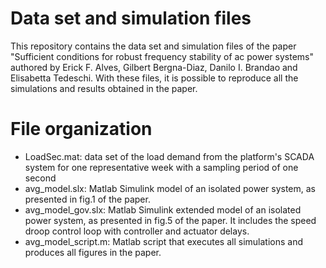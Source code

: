 # Data set and simulation files
This repository contains the data set and simulation files of the paper "Sufficient conditions for robust frequency stability of ac power systems" authored by Erick F. Alves, Gilbert Bergna-Diaz, Danilo I. Brandao and Elisabetta Tedeschi. With these files, it is possible to reproduce all the simulations and results obtained in the paper.

# File organization 
- LoadSec.mat: data set of the load demand from the platform's SCADA system for one representative week with a sampling period of one second
- avg_model.slx: Matlab Simulink model of an isolated power system, as presented in fig.1 of the paper.
- avg_model_gov.slx: Matlab Simulink extended model of an isolated power system, as presented in fig.5 of the paper. It includes the speed droop control loop with controller and actuator delays.
- avg_model_script.m: Matlab script that executes all simulations and produces all figures in the paper.  
